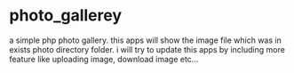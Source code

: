 # photo_gallerey
a simple php photo gallery. this apps will show the image file which was in exists photo directory folder.  i will try to 
update this apps by including more feature like uploading image, download image etc...
